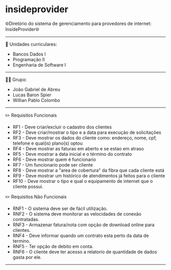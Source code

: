 # insideprovider
:globe_with_meridians:Diretório do sistema de gerenciamento para provedores de internet: InsideProvider:globe_with_meridians:

-----------------------------------------------------------------------------------------------------------------------------------------------------------------------

:open_book: Unidades curriculares: 
  - Bancos Dados I
  - Programação II
  - Engenharia de Software I

-----------------------------------------------------------------------------------------------------------------------------------------------------------------------

:raising_hand_man: Grupo: 
  - João Gabriel de Abreu
  - Lucas Baron Spier
  - Willian Pablo Colombo
  
-----------------------------------------------------------------------------------------------------------------------------------------------------------------------  
:pencil2: Requisitos Funcionais
  - RF1 - Deve criar/excluir o cadastro dos clientes
  - RF2 - Deve criar/mostrar o tipo e a data para execução de solicitações
  - RF3 - Deve mostrar os dados do cliente como: endereço, nome, cpf, telefone e qual(is) plano(s) optou
  - RF4 - Deve mostrar as faturas em aberto e se estao em atraso
  - RF5 - Deve mostrar a data inicial e o término do contrato
  - RF6 - Deve mostrar quem é funcionario
  - RF7 - Um funcionario pode ser cliente
  - RF8 - Deve mostrar a "area de cobertura" da fibra que cada cliente está
  - RF9 - Deve mostrar um histórico de atendimentos já feitos para o cliente
  - RF10 - Deve mostrar o tipo e qual o equipamento de internet que o cliente possui.

:pencil2: Requisitos Não Funcionais
  - RNF1 - O sistema deve ser de fácil utilização.
  - RNF2 - O sistema deve monitorar as velocidades de conexão contratadas.
  - RNF3 - Armazenar fatura/nota com opção de download online para clientes.
  - RNF4 - Deve informar quando um contrato esta perto da data de termino.
  - RNF5 - Ter opção de debito em conta.
  - RNF6 - O cliente deve ter acesso a relatorio de quantidade de dados gasta por ele.
  
-----------------------------------------------------------------------------------------------------------------------------------------------------------------------
